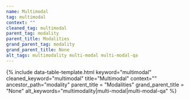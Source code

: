 ```yaml
---
name: Multimodal
tag: multimodal
context: ""
cleaned_tag: multimodal
parent_tag: modality
parent_title: Modalities
grand_parent_tag: modality
grand_parent_title: None
alt_tags: multimodality multi-modal multi-modal-qa
---
```


{% include data-table-template.html 
  keyword="multimodal" 
  cleaned_keyword="multimodal" 
  title="Multimodal"
  context=""
  ancestor_path="modality" 
  parent_title = "Modalities"
  grand_parent_title = "None"
  alt_keywords="multimodality|multi-modal|multi-modal-qa"
%}

